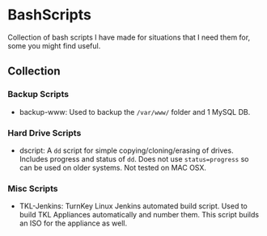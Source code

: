 # BashScripts

Collection of bash scripts I have made for situations that I need them for, some you might find useful. 

## Collection

### Backup Scripts

- backup-www: Used to backup the `/var/www/` folder and 1 MySQL DB.

### Hard Drive Scripts

- dscript: A `dd` script for simple copying/cloning/erasing of drives. Includes progress and status of `dd`. Does not use `status=progress` so can be used on older systems. Not tested on MAC OSX.

### Misc Scripts

- TKL-Jenkins: TurnKey Linux Jenkins automated build script. Used to build TKL Appliances automatically and number them. This script builds an ISO for the appliance as well.
